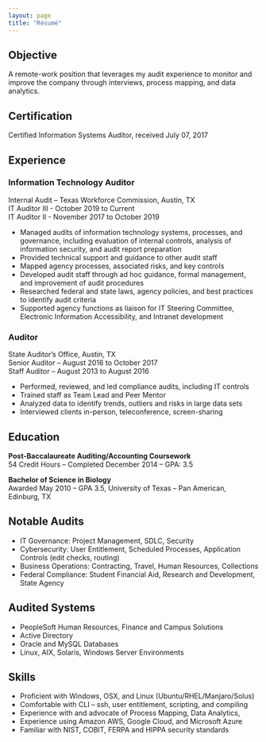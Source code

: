 ```yaml
---
layout: page
title: "Résumé"
---
```

## Objective ##
A remote-work position that leverages my audit experience to monitor and improve the company through interviews, process mapping, and data analytics.

## Certification ##
Certified Information Systems Auditor, received July 07, 2017
## Experience ##
### Information Technology Auditor ###
Internal Audit – Texas Workforce Commission, Austin, TX  
IT Auditor III - October 2019 to Current  
IT Auditor II - November 2017 to October 2019

- Managed audits of information technology systems, processes, and governance, including evaluation of internal controls, analysis of information security, and audit report preparation
- Provided technical support and guidance to other audit staff
- Mapped agency processes, associated risks, and key controls
- Developed audit staff through ad hoc guidance, formal management, and improvement of audit procedures
- Researched federal and state laws, agency policies, and best practices to identify audit criteria
- Supported agency functions as liaison for IT Steering Committee, Electronic Information Accessibility, and Intranet development

### Auditor ###
State Auditor’s Office, Austin, TX  
Senior Auditor – August 2016 to October 2017  
Staff Auditor – August 2013 to August 2016
- Performed, reviewed, and led compliance audits, including IT controls
- Trained staff as Team Lead and Peer Mentor
- Analyzed data to identify trends, outliers and risks in large data sets
- Interviewed clients in-person, teleconference, screen-sharing 

## Education ##
**Post-Baccalaureate Auditing/Accounting Coursework**  
54 Credit Hours – Completed December 2014 – GPA: 3.5

**Bachelor of Science in Biology**  
Awarded May 2010 – GPA 3.5, University of Texas – Pan American, Edinburg, TX

## Notable Audits ##
- IT Governance: Project Management, SDLC, Security
- Cybersecurity: User Entitlement, Scheduled Processes, Application Controls (edit checks, routing)
- Business Operations: Contracting, Travel, Human Resources, Collections
- Federal Compliance: Student Financial Aid, Research and Development, State Agency

## Audited Systems ##
- PeopleSoft Human Resources, Finance and Campus Solutions
- Active Directory
- Oracle and MySQL Databases
- Linux, AIX, Solaris, Windows Server Environments

## Skills ##
- Proficient with Windows, OSX, and Linux (Ubuntu/RHEL/Manjaro/Solus)
- Comfortable with CLI – ssh, user entitlement, scripting, and compiling
- Experience with and advocate of Process Mapping, Data Analytics, 
- Experience using Amazon AWS, Google Cloud, and Microsoft Azure
- Familiar with NIST, COBIT, FERPA and HIPPA security standards
